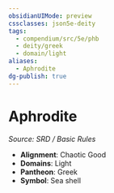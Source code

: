 ```yaml
---
obsidianUIMode: preview
cssclasses: json5e-deity
tags:
  - compendium/src/5e/phb
  - deity/greek
  - domain/light
aliases:
  - Aphrodite
dg-publish: true
---
```

# Aphrodite
*Source: SRD / Basic Rules* 

- **Alignment**: Chaotic Good
- **Domains**: Light
- **Pantheon**: Greek
- **Symbol**: Sea shell